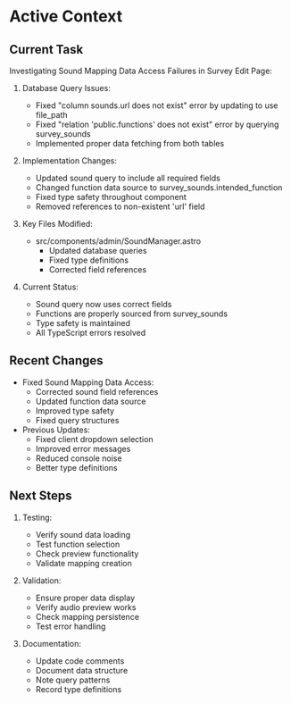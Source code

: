 # Active Context

## Current Task
Investigating Sound Mapping Data Access Failures in Survey Edit Page:
1. Database Query Issues:
   - Fixed "column sounds.url does not exist" error by updating to use file_path
   - Fixed "relation 'public.functions' does not exist" error by querying survey_sounds
   - Implemented proper data fetching from both tables

2. Implementation Changes:
   - Updated sound query to include all required fields
   - Changed function data source to survey_sounds.intended_function
   - Fixed type safety throughout component
   - Removed references to non-existent 'url' field

3. Key Files Modified:
   - src/components/admin/SoundManager.astro
     * Updated database queries
     * Fixed type definitions
     * Corrected field references

4. Current Status:
   - Sound query now uses correct fields
   - Functions are properly sourced from survey_sounds
   - Type safety is maintained
   - All TypeScript errors resolved

## Recent Changes
- Fixed Sound Mapping Data Access:
  * Corrected sound field references
  * Updated function data source
  * Improved type safety
  * Fixed query structures
- Previous Updates:
  * Fixed client dropdown selection
  * Improved error messages
  * Reduced console noise
  * Better type definitions

## Next Steps
1. Testing:
   - Verify sound data loading
   - Test function selection
   - Check preview functionality
   - Validate mapping creation

2. Validation:
   - Ensure proper data display
   - Verify audio preview works
   - Check mapping persistence
   - Test error handling

3. Documentation:
   - Update code comments
   - Document data structure
   - Note query patterns
   - Record type definitions